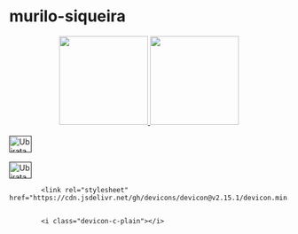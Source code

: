 # murilo-siqueira
<div dir="auto" align="center">
  <a href="https://github.com/ubiratan-motta">
  <img src="https://camo.githubusercontent.com/8ee7caeae4f8528ec3a7104fee4ceefef63e2e6d36d7f75e4fefe5e814c9e752/68747470733a2f2f6769746875622d726561646d652d73746174732e76657263656c2e6170702f6170693f757365726e616d653d756269726174616e2d6d6f7474612673686f775f69636f6e733d74727565267468656d653d7261646963616c26696e636c7564655f616c6c5f636f6d6d6974733d7472756526636f756e745f707269766174653d74727565" data-canonical-src="https://github-readme-stats.vercel.app/api?username=ubiratan-motta&amp;show_icons=true&amp;theme=radical&amp;include_all_commits=true&amp;count_private=true" style="max-width: 100%;" height="160em">
  <img src="https://camo.githubusercontent.com/f4198ab83fce24b1b644dd673edc7dbc64cfa049c4693f3c153a02a9f154bf19/68747470733a2f2f6769746875622d726561646d652d73746174732e76657263656c2e6170702f6170692f746f702d6c616e67732f3f757365726e616d653d756269726174616e2d6d6f747461266c61796f75743d636f6d70616374266c616e67735f636f756e743d37267468656d653d7261646963616c" data-canonical-src="https://github-readme-stats.vercel.app/api/top-langs/?username=ubiratan-motta&amp;layout=compact&amp;langs_count=7&amp;theme=radical" style="max-width: 100%;" height="160em">
</a></div>

<div dir="auto"><br> 
  <a target="_blank" rel="noopener noreferrer nofollow" href=""><img alt="Ubiratan-Jv" src="" data-canonical-src="https://cdn.jsdelivr.net/gh/devicons/devicon/icons/java/java-original.svg" style="max-width: 100%;" width="40" height="30" align="middle"></a>  
</div>
<div dir="auto"><br> 
  <a target="_blank" rel="noopener noreferrer nofollow" href=""><img alt="Ubiratan-Jv" src="" data-canonical-href="https://cdn.jsdelivr.net/gh/devicons/devicon@v2.15.1/devicon.min.css" style="max-width: 100%;" width="40" height="30" align="middle"></a>  
</div>

            <link rel="stylesheet" href="https://cdn.jsdelivr.net/gh/devicons/devicon@v2.15.1/devicon.min.css">
          

            <i class="devicon-c-plain"></i>
          

            
